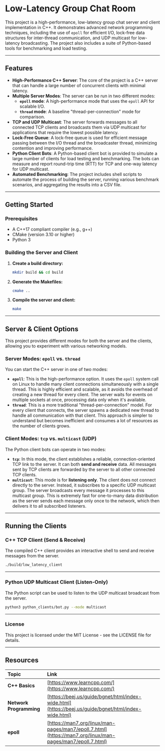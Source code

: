 # Low-Latency Group Chat Room

This project is a high-performance, low-latency group chat server and client implementation in C++. It demonstrates advanced network programming techniques, including the use of `epoll` for efficient I/O, lock-free data structures for inter-thread communication, and UDP multicast for low-latency broadcasting. The project also includes a suite of Python-based tools for benchmarking and load testing.

---

## Features

* **High-Performance C++ Server**: The core of the project is a C++ server that can handle a large number of concurrent clients with minimal latency.
* **Multiple Server Modes**: The server can be run in two different modes:
    * **`epoll` mode**: A high-performance mode that uses the `epoll` API for scalable I/O.
    * **`thread` mode**: A baseline "thread-per-connection" mode for comparison.
* **TCP and UDP Multicast**: The server forwards messages to all connected TCP clients and broadcasts them via UDP multicast for applications that require the lowest possible latency.
* **Lock-Free Queue**: A lock-free queue is used for efficient message passing between the I/O thread and the broadcaster thread, minimizing contention and improving performance.
* **Python Client Bots**: A Python-based client bot is provided to simulate a large number of clients for load testing and benchmarking. The bots can measure and report round-trip time (RTT) for TCP and one-way latency for UDP multicast.
* **Automated Benchmarking**: The project includes shell scripts to automate the process of building the server, running various benchmark scenarios, and aggregating the results into a CSV file.

---

## Getting Started

### Prerequisites

* A C++17 compliant compiler (e.g., g++)
* CMake (version 3.10 or higher)
* Python 3

### Building the Server and Client

1.  **Create a build directory:**
    ```sh
    mkdir build && cd build
    ```
2.  **Generate the Makefiles:**
    ```sh
    cmake ..
    ```
3.  **Compile the server and client:**
    ```sh
    make
    ```

---

## Server & Client Options

This project provides different modes for both the server and the clients, allowing you to experiment with various networking models.

### Server Modes: `epoll` vs. `thread`

You can start the C++ server in one of two modes:

* **`epoll`**: This is the high-performance option. It uses the `epoll` system call on Linux to handle many client connections simultaneously with a single thread. This is highly efficient and scalable, as it avoids the overhead of creating a new thread for every client. The server waits for events on multiple sockets at once, processing data only when it's available.
* **`thread`**: This is a more traditional "thread-per-connection" model. For every client that connects, the server spawns a dedicated new thread to handle all communication with that client. This approach is simpler to understand but becomes inefficient and consumes a lot of resources as the number of clients grows.

### Client Modes: `tcp` vs. `multicast` (UDP)

The Python client bots can operate in two modes:

* **`tcp`**: In this mode, the client establishes a reliable, connection-oriented TCP link to the server. It can both **send and receive** data. All messages sent by TCP clients are forwarded by the server to all other connected TCP clients.
* **`multicast`**: This mode is for **listening only**. The client does not connect directly to the server. Instead, it subscribes to a specific UDP multicast group. The server broadcasts every message it processes to this multicast group. This is extremely fast for one-to-many data distribution as the server sends each message only once to the network, which then delivers it to all subscribed listeners.

---

## Running the Clients

### C++ TCP Client (Send & Receive)

The compiled C++ client provides an interactive shell to send and receive messages from the server.

```sh
./build/low_latency_client
```

---

### Python UDP Multicast Client (Listen-Only)

The Python script can be used to listen to the UDP multicast broadcast from the server.

```sh
python3 python_clients/bot.py --mode multicast
```

---

### License

This project is licensed under the MIT License - see the LICENSE file for details.

---

## Resources

| Topic | Link |
| :--- | :--- |
| **C++ Basics** | [https://www.learncpp.com/](https://www.learncpp.com/) |
| **Network Programming** | [https://beej.us/guide/bgnet/html/index-wide.html](https://beej.us/guide/bgnet/html/index-wide.html) |
| **epoll** | [https://man7.org/linux/man-pages/man7/epoll.7.html](https://man7.org/linux/man-pages/man7/epoll.7.html) |